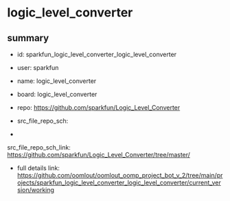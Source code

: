 # logic_level_converter
 
## summary 
* id: sparkfun_logic_level_converter_logic_level_converter
* user: sparkfun
* name: logic_level_converter
* board: logic_level_converter
* repo: https://github.com/sparkfun/Logic_Level_Converter



* src_file_repo_sch: 
*
 src_file_repo_sch_link: https://github.com/sparkfun/Logic_Level_Converter/tree/master/
* full details link: https://github.com/oomlout/oomlout_oomp_project_bot_v_2/tree/main/projects/sparkfun_logic_level_converter_logic_level_converter/current_version/working  






